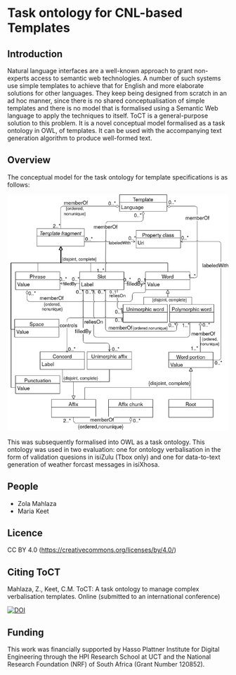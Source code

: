 # Task ontology for CNL-based Templates

## Introduction

Natural language interfaces are a well-known approach to grant non-experts access to semantic web technologies. A number of such systems use simple templates to achieve that for English and more elaborate solutions for other languages. They keep being designed from scratch in an ad hoc manner, since there is no shared conceptualisation of simple templates and there is no model that is formalised using a Semantic Web language to apply the techniques to itself. ToCT is a general-purpose solution to this problem. It is a novel conceptual model formalised as a task ontology in OWL, of templates. It can be used with the accompanying text generation algorithm to produce well-formed text.

## Overview

The conceptual model for the task ontology for template specifications is as follows:

![Conceptual model](/ToCT/ConceptualModel.png)

This was subsequently formalised into OWL as a task ontology. This ontology was used in two evaluation: one for ontology verbalisation in the form of validation quesions in isiZulu (Tbox only) and one for data-to-text generation of weather forcast messages in isiXhosa.

## People


* Zola Mahlaza
* Maria Keet

## Licence

CC BY 4.0 (https://creativecommons.org/licenses/by/4.0/)

## Citing ToCT

Mahlaza, Z., Keet, C.M. ToCT: A task ontology to manage complex verbalisation templates. Online (submitted to an international conference)

[![DOI](https://zenodo.org/badge/359607259.svg)](https://zenodo.org/badge/latestdoi/359607259)

## Funding

This work was financially supported by Hasso Plattner Institute for Digital Engineering through the HPI Research School at UCT and the National Research Foundation (NRF) of South Africa (Grant Number 120852).
